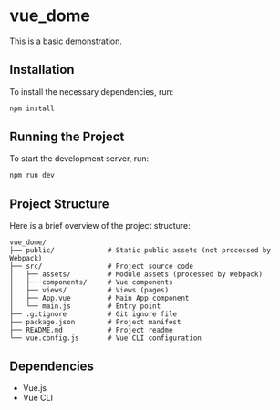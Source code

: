 
# vue_dome

This is a basic demonstration.

## Installation

To install the necessary dependencies, run:
```sh
npm install
```

## Running the Project

To start the development server, run:
```sh
npm run dev
```

## Project Structure

Here is a brief overview of the project structure:
```
vue_dome/
├── public/             # Static public assets (not processed by Webpack)
├── src/                # Project source code
│   ├── assets/         # Module assets (processed by Webpack)
│   ├── components/     # Vue components
│   ├── views/          # Views (pages)
│   ├── App.vue         # Main App component
│   └── main.js         # Entry point
├── .gitignore          # Git ignore file
├── package.json        # Project manifest
├── README.md           # Project readme
└── vue.config.js       # Vue CLI configuration
```

## Dependencies

- Vue.js
- Vue CLI